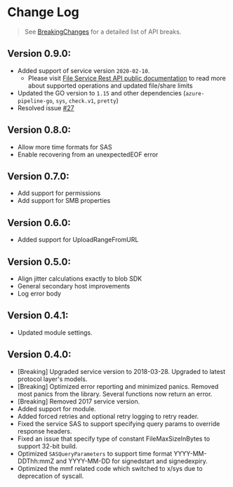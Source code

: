 # Change Log

> See [BreakingChanges](BreakingChanges.md) for a detailed list of API breaks.

## Version 0.9.0:
- Added support of service version `2020-02-10`. 
    - Please visit [File Service Rest API public documentation](https://docs.microsoft.com/en-us/rest/api/storageservices/file-service-rest-api) to read more about supported operations and updated file/share limits
- Updated the GO version to `1.15` and other dependencies (`azure-pipeline-go`, `sys`, `check.v1`, `pretty`)
- Resolved issue [#27](https://github.com/Azure/azure-storage-file-go/issues/27)
 
## Version 0.8.0:
- Allow more time formats for SAS
- Enable recovering from an unexpectedEOF error

## Version 0.7.0:
- Add support for permissions
- Add support for SMB properties

## Version 0.6.0:
- Added support for UploadRangeFromURL

## Version 0.5.0:
- Align jitter calculations exactly to blob SDK
- General secondary host improvements
- Log error body

## Version 0.4.1:
- Updated module settings.

## Version 0.4.0:
- [Breaking] Upgraded service version to 2018-03-28. Upgraded to latest protocol layer's models.
- [Breaking] Optimized error reporting and minimized panics. Removed most panics from the library. Several functions now return an error.
- [Breaking] Removed 2017 service version.
- Added support for module.
- Added forced retries and optional retry logging to retry reader.
- Fixed the service SAS to support specifying query params to override response headers.
- Fixed an issue that specify type of constant FileMaxSizeInBytes to support 32-bit build.
- Optimized `SASQueryParameters` to support time format YYYY-MM-DDThh:mmZ and YYYY-MM-DD for signedstart and signedexpiry.
- Optimized the mmf related code which switched to x/sys due to deprecation of syscall.